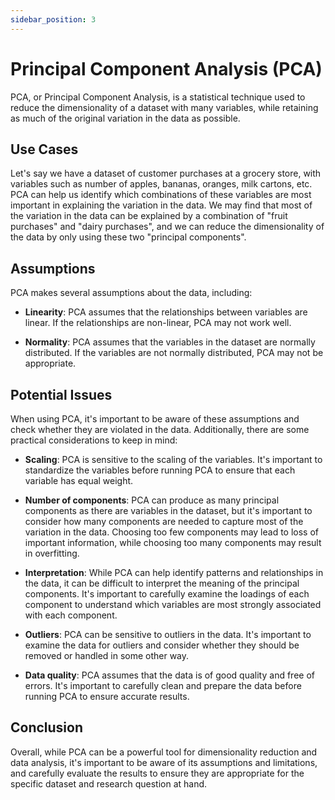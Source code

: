 ```yaml
---
sidebar_position: 3
---
```


# Principal Component Analysis (PCA)

PCA, or Principal Component Analysis, is a statistical technique used to reduce the dimensionality of a dataset with many variables, while retaining as much of the original variation in the data as possible. 


## Use Cases

Let's say we have a dataset of customer purchases at a grocery store, with variables such as number of apples, bananas, oranges, milk cartons, etc. PCA can help us identify which combinations of these variables are most important in explaining the variation in the data. We may find that most of the variation in the data can be explained by a combination of "fruit purchases" and "dairy purchases", and we can reduce the dimensionality of the data by only using these two "principal components". 

## Assumptions

PCA makes several assumptions about the data, including:

  * **Linearity**: PCA assumes that the relationships between variables are linear. If the relationships are non-linear, PCA may not work well.

  * **Normality**: PCA assumes that the variables in the dataset are normally distributed. If the variables are not normally distributed, PCA may not be appropriate.
  
## Potential Issues

When using PCA, it's important to be aware of these assumptions and check whether they are violated in the data. Additionally, there are some practical considerations to keep in mind:

  * **Scaling**: PCA is sensitive to the scaling of the variables. It's important to standardize the variables before running PCA to ensure that each variable has equal weight.

  * **Number of components**: PCA can produce as many principal components as there are variables in the dataset, but it's important to consider how many components are needed to capture most of the variation in the data. Choosing too few components may lead to loss of important information, while choosing too many components may result in overfitting.

  * **Interpretation**: While PCA can help identify patterns and relationships in the data, it can be difficult to interpret the meaning of the principal components. It's important to carefully examine the loadings of each component to understand which variables are most strongly associated with each component.
  
  * **Outliers**: PCA can be sensitive to outliers in the data. It's important to examine the data for outliers and consider whether they should be removed or handled in some other way.

  * **Data quality**: PCA assumes that the data is of good quality and free of errors. It's important to carefully clean and prepare the data before running PCA to ensure accurate results.
  
## Conclusion

Overall, while PCA can be a powerful tool for dimensionality reduction and data analysis, it's important to be aware of its assumptions and limitations, and carefully evaluate the results to ensure they are appropriate for the specific dataset and research question at hand.